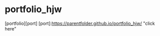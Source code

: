 # portfolio_hjw
[portfolio][port]
[port]:https://parentfolder.github.io/portfolio_hjw/ "click here"
